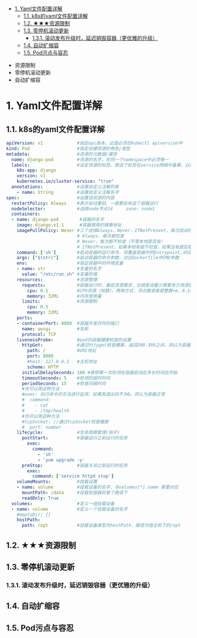 <!-- TOC -->

- [1. Yaml文件配置详解](#1-yaml文件配置详解)
    - [1.1. k8s的yaml文件配置详解](#11-k8s的yaml文件配置详解)
    - [1.2. ★★★资源限制](#12-★★★资源限制)
    - [1.3. 零停机滚动更新](#13-零停机滚动更新)
        - [1.3.1. 滚动发布升级时，延迟销毁容器（更优雅的升级）](#131-滚动发布升级时延迟销毁容器更优雅的升级)
    - [1.4. 自动扩缩容](#14-自动扩缩容)
    - [1.5. Pod污点与容忍](#15-pod污点与容忍)

<!-- /TOC -->

* 资源限制
* 零停机滚动更新
* 自动扩缩容

# 1. Yaml文件配置详解
<!-- 
k8s的yaml文件配置详解
https://www.cnblogs.com/arrow-kejin/p/10058758.html
k8s资源限制
https://blog.51cto.com/14154700/2453845
使用Kubernetes进行零停机滚动更新
https://www.jianshu.com/p/c63c9efaeac3
kubernetes里的各种port解惑
https://www.cnblogs.com/tylerzhou/p/11023157.html
K8S配置中的port、targetPort、nodePort和containerPort区别
https://blog.51cto.com/wutengfei/2482187
-->

## 1.1. k8s的yaml文件配置详解  

<!-- 
k8s配置文件模板
https://www.cnblogs.com/g2thend/p/11837649.html
-->

```yaml
apiVersion: v1             #指定api版本，此值必须在kubectl apiversion中  
kind: Pod                  #指定创建资源的角色/类型  
metadata:                  #资源的元数据/属性  
  name: django-pod         #资源的名字，在同一个namespace中必须唯一  
  labels:                  #设定资源的标签，使这个标签在service网络中备案，以便被获知
    k8s-app: django
    version: v1  
    kubernetes.io/cluster-service: "true"  
  annotations:             #设置自定义注解列表  
    - name: String         #设置自定义注解名字  
spec:                      #设置该资源的内容  
  restartPolicy: Always    #表示自动重启，一直都会有这个容器运行
  nodeSelector:            #选择node节点14     zone: node1  
  containers:  
  - name: django-pod        #容器的名字  
    image: django:v1.1      #容器使用的镜像地址  
    imagePullPolicy: Never #三个选择Always、Never、IfNotPresent，每次启动时检查和更新（从registery）images的策略，
                           # Always，每次都检查
                           # Never，每次都不检查（不管本地是否有）
                           # IfNotPresent，如果本地有就不检查，如果没有就拉取
    command: ['sh']        #启动容器的运行命令，将覆盖容器中的Entrypoint,对应Dockefile中的ENTRYPOINT  
    args: ["$(str)"]       #启动容器的命令参数，对应Dockerfile中CMD参数  
    env:                   #指定容器中的环境变量  
    - name: str            #变量的名字  
      value: "/etc/run.sh" #变量的值  
    resources:             #资源管理
      requests:            #容器运行时，最低资源需求，也就是说最少需要多少资源容器才能正常运行  
        cpu: 0.1           #CPU资源（核数），两种方式，浮点数或者是整数+m，0.1=100m，最少值为0.001核（1m）
        memory: 32Mi       #内存使用量  
      limits:              #资源限制  
        cpu: 0.5  
        memory: 32Mi  
    ports:  
    - containerPort: 8080  #容器开发对外的端口
      name: uwsgi          #名称
      protocol: TCP  
    livenessProbe:         #pod内容器健康检查的设置
      httpGet:             #通过httpget检查健康，返回200-399之间，则认为容器正常  
        path: /            #URI地址  
        port: 8080  
        #host: 127.0.0.1   #主机地址  
        scheme: HTTP  
      initialDelaySeconds: 180 #表明第一次检测在容器启动后多长时间后开始  
      timeoutSeconds: 5    #检测的超时时间  
      periodSeconds: 15    #检查间隔时间  
      #也可以用这种方法  
      #exec: 执行命令的方法进行监测，如果其退出码不为0，则认为容器正常  
      #  command:  
      #    - cat  
      #    - /tmp/health  
      #也可以用这种方法  
      #tcpSocket: //通过tcpSocket检查健康   
      #  port: number   
    lifecycle:             #生命周期管理(钩子)  
      postStart:           #容器运行之前运行的任务  
        exec:  
          command:  
            - 'sh'  
            - 'yum upgrade -y'  
      preStop:             #容器关闭之前运行的任务  
        exec:  
          command: ['service httpd stop']  
    volumeMounts:          #挂载设置
    - name: volume         #挂载设备的名字，与volumes[*].name 需要对应    
      mountPath: /data     #挂载到容器的某个路径下  
      readOnly: True  
  volumes:                 #定义一组挂载设备  
  - name: volume           #定义一个挂载设备的名字  
    #meptyDir: {}  
    hostPath:  
      path: /opt           #挂载设备类型为hostPath，路径为宿主机下的/opt
```

<!-- 
apiVersion: v1 # 【必须】版本号
kind: Pod # 【必选】Pod
metadata: # 【必选-Object】元数据
  name: String # 【必选】 Pod的名称
  namespace: String # 【必选】 Pod所属的命名空间
  labels: # 【List】 自定义标签列表
    - name: String
  annotations: # 【List】 自定义注解列表
    - name: String
spec: # 【必选-Object】 Pod中容器的详细定义
  containers: # 【必选-List】 Pod中容器的详细定义
    - name: String # 【必选】 容器的名称
      image: String # 【必选】 容器的镜像名称
      imagePullPolicy: [Always | Never | IfNotPresent] # 【String】 每次都尝试重新拉取镜像 | 仅使用本地镜像 | 如果本地有镜像则使用，没有则拉取
      command: [String] # 【List】 容器的启动命令列表，如果不指定，则使用镜像打包时使用的启动命令
      args: [String] # 【List】 容器的启动命令参数列表
      workingDir: String # 容器的工作目录
      volumeMounts: # 【List】 挂载到容器内部的存储卷配置
        - name: String # 引用Pod定义的共享存储卷的名称，需使用volumes[]部分定义的共享存储卷名称
          mountPath: Sting # 存储卷在容器内mount的绝对路径，应少于512个字符
          readOnly: Boolean # 是否为只读模式，默认为读写模式
      ports: # 【List】 容器需要暴露的端口号列表
        - name: String  # 端口的名称
          containerPort: Int # 容器需要监听的端口号
          hostPort: Int # 容器所在主机需要监听的端口号，默认与containerPort相同。设置hostPort时，同一台宿主机将无法启动该容器的第二份副本
          protocol: String # 端口协议，支持TCP和UDP，默认值为TCP
      env: # 【List】 容器运行前需设置的环境变量列表
        - name: String # 环境变量的名称
          value: String # 环境变量的值
      resources: # 【Object】 资源限制和资源请求的设置
        limits: # 【Object】 资源限制的设置
          cpu: String # CPU限制，单位为core数，将用于docker run --cpu-shares参数
          memory: String # 内存限制，单位可以为MB，GB等，将用于docker run --memory参数
        requests: # 【Object】 资源限制的设置
          cpu: String # cpu请求，单位为core数，容器启动的初始可用数量
          memory: String # 内存请求，单位可以为MB，GB等，容器启动的初始可用数量
      livenessProbe: # 【Object】 对Pod内各容器健康检查的设置，当探测无响应几次之后，系统将自动重启该容器。可以设置的方法包括：exec、httpGet和tcpSocket。对一个容器只需要设置一种健康检查的方法
        exec: # 【Object】 对Pod内各容器健康检查的设置，exec方式
          command: [String] # exec方式需要指定的命令或者脚本
        httpGet: # 【Object】 对Pod内各容器健康检查的设置，HTTGet方式。需要指定path、port
          path: String
          port: Number
          host: String
          scheme: String
          httpHeaders:
            - name: String
              value: String
        tcpSocket: # 【Object】 对Pod内各容器健康检查的设置，tcpSocket方式
          port: Number
        initialDelaySeconds: Number # 容器启动完成后首次探测的时间，单位为s
        timeoutSeconds: Number  # 对容器健康检查的探测等待响应的超时时间设置，单位为s，默认值为1s。若超过该超时时间设置，则将认为该容器不健康，会重启该容器。
        periodSeconds: Number # 对容器健康检查的定期探测时间设置，单位为s，默认10s探测一次
        successThreshold: 0
        failureThreshold: 0
      securityContext:
        privileged: Boolean
  restartPolicy: [Always | Never | OnFailure] # Pod的重启策略 一旦终止运行，都将重启 | 终止后kubelet将报告给master，不会重启 | 只有Pod以非零退出码终止时，kubelet才会重启该容器。如果容器正常终止（退出码为0），则不会重启。
  nodeSelector: object # 设置Node的Label，以key:value格式指定，Pod将被调度到具有这些Label的Node上
  imagePullSecrets: # 【Object】 pull镜像时使用的Secret名称，以name:secretkey格式指定
    - name: String
  hostNetwork: Boolean # 是否使用主机网络模式，默认值为false。设置为true表示容器使用宿主机网络，不再使用docker网桥，该Pod将无法在同一台宿主机上启动第二个副本
  volumes: # 【List】 在该Pod上定义的共享存储卷列表
    - name: String # 共享存储卷的名称，volume的类型有很多emptyDir，hostPath，secret，nfs，glusterfs，cephfs，configMap
      emptyDir: {} # 【Object】 类型为emptyDir的存储卷，表示与Pod同生命周期的一个临时目录，其值为一个空对象：emptyDir: {}
      hostPath: # 【Object】 类型为hostPath的存储卷，表示挂载Pod所在宿主机的目录
        path: String # Pod所在主机的目录，将被用于容器中mount的目录
      secret: # 【Object】类型为secret的存储卷，表示挂载集群预定义的secret对象到容器内部
        secretName: String
        items:
          - key: String
            path: String
      configMap: # 【Object】 类型为configMap的存储卷，表示挂载集群预定义的configMap对象到容器内部
        name: String
        items:
          - key: String
            path: String
-->

## 1.2. ★★★资源限制  

## 1.3. 零停机滚动更新  

### 1.3.1. 滚动发布升级时，延迟销毁容器（更优雅的升级）
<!-- 
https://blog.csdn.net/catoop/article/details/110425538
-->


## 1.4. 自动扩缩容  
<!-- 

https://blog.csdn.net/u014034049/article/details/110387604
-->

## 1.5. Pod污点与容忍  

